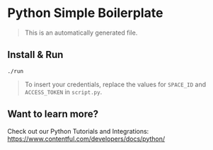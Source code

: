 # Python Simple Boilerplate

> This is an automatically generated file.

## Install & Run

```
./run
```

> To insert your credentials, replace the values for `SPACE_ID` and `ACCESS_TOKEN` in `script.py`.

## Want to learn more?

Check out our Python Tutorials and Integrations: https://www.contentful.com/developers/docs/python/
